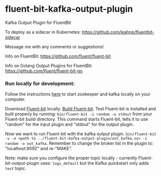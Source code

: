 # fluent-bit-kafka-output-plugin
Kafka Output Plugin for FluentBit

To deploy as a sidecar in Kubernetes: https://github.com/leahnp/fluentbit-sidecar

Message me with any comments or suggestions!

Info on FluentBit: https://github.com/fluent/fluent-bit

Info on Golang Output Plugins for FluentBit: https://github.com/fluent/fluent-bit-go

### Run locally for development:

Follow the instructions [here](https://kafka.apache.org/quickstart) to start zookeeper and kafka locally on your computer.

Download [Fluent-bit](http://fluentbit.io/download/) locally. [Build Fluent-bit](http://fluentbit.io/documentation/0.12/installation/build_install.html). Test Fluent-bit is installed and built properly by running: `bin/fluent-bit -i random -o stdout` from your Fluent-bit build directory. This command starts Fluent-bit, tells it to use "random" for the input plugin and "stdout" for the output plugin.

Now we want to run Fluent-bit with the kafka output plugin. `bin/fluent-bit -v -e <path to ../fluent-bit-kafka-output-plugin/out_kafka.so> -i random -o out_kafka`. Remember to change the broker list in the plugin to: "localhost:9092" and re-"MAKE". 

Note: make sure you configure the proper topic locally - currently Fluent-bit-output-plugin uses: `logs_default` but the Kafka quickstart only adds `test` topic. 




